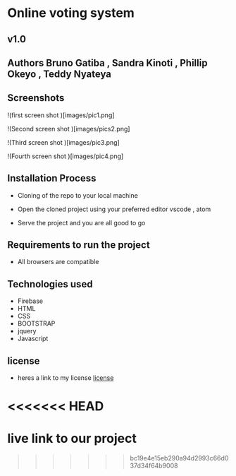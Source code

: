 # Online voting system 


## v1.0 


## Authors Bruno Gatiba ,  Sandra Kinoti , Phillip Okeyo , Teddy Nyateya 



## Screenshots

!(first screen shot )[images/pic1.png]



!(Second screen shot )[images/pics2.png]



!(Third screen shot )[images/pic3.png]


!(Fourth screen shot )[images/pic4.png]



## Installation Process 
* Cloning of the repo to your local machine 

* Open the cloned project using your preferred editor vscode , atom

* Serve the project and you are all good to go 

##  Requirements to run the project 

* All browsers are compatible 



## Technologies used 
* Firebase 
* HTML 
* CSS 
* BOOTSTRAP 
* jquery
* Javascript 



## license
* heres a link to my license [license](license)









<<<<<<< HEAD
=======
 # live link to our project 
>>>>>>> bc19e4e15eb290a94d2993c66d037d34f64b9008
